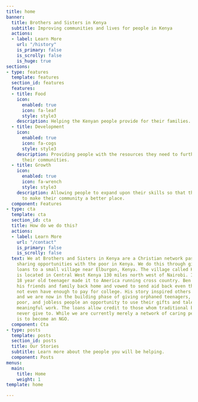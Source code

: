 ```yaml
---
title: home
banner:
  title: Brothers and Sisters in Kenya
  subtitle: Improving communities and lives for people in Kenya
  actions:
  - label: Learn More
    url: "/history"
    is_primary: false
    is_scrolly: false
    is_huge: true
sections:
- type: features
  template: features
  section_id: features
  features:
  - title: Food
    icon:
      enabled: true
      icon: fa-leaf
      style: style3
    description: Helping the Kenyan people provide for their families.
  - title: Development
    icon:
      enabled: true
      icon: fa-cogs
      style: style3
    description: Providing people with the resources they need to further develop
      their communities.
  - title: Growth
    icon:
      enabled: true
      icon: fa-wrench
      style: style3
    description: Allowing people to expand upon their skills so that they may continue
      to make their community a better place.
  component: Features
- type: cta
  template: cta
  section_id: cta
  title: How do we do this?
  actions:
  - label: Learn More
    url: "/contact"
    is_primary: false
    is_scrolly: false
  text: We at Brothers and Sisters in Kenya are a Christian network passionate about
    sharing opportunities with the poor in Kenya. We do this through giving zero interest
    loans to a small village near Elburgon, Kenya. The village called Kiptet Farm
    is located in Central West Kenya 130 miles north west of Nairobi. In 2007 a young
    18 year old teenager made it to America running cross country. Ben never forgot
    his friends and family back home and vowed to send aid back even though he did
    not even have enough to pay for college. His story inspired others to pitch in
    and we are now in the building phase of giving orphaned teenagers, the working
    poor, and jobless people an opportunity to use their gifts and talents to have
    meaningful work. The loans allow credit to those whom traditional banks would
    never give to. While we are currently merely a network of caring people, our plan
    is to become an NGO.
  component: Cta
- type: posts
  template: posts
  section_id: posts
  title: Our Stories
  subtitle: Learn more about the people you will be helping.
  component: Posts
menus:
  main:
    title: Home
    weight: 1
template: home

---
```

